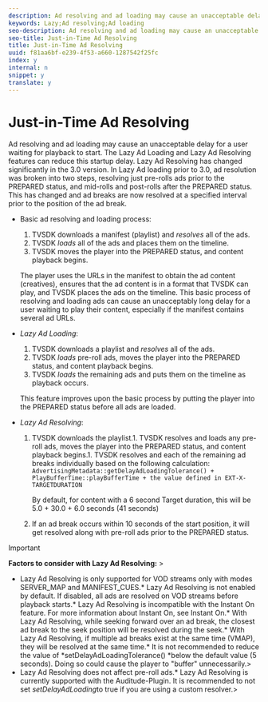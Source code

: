 ```yaml
---
description: Ad resolving and ad loading may cause an unacceptable delay for a user waiting for playback to start. The Lazy Ad Loading and Lazy Ad Resolving features can reduce this startup delay. Lazy Ad Resolving has changed significantly in the 3.0 version. In Lazy Ad loading prior to 3.0, ad resolution was broken into two steps, resolving just pre-rolls ads prior to the PREPARED status, and mid-rolls and post-rolls after the PREPARED status. This has changed and ad breaks are now resolved at a specified interval prior to the position of the ad break.
keywords: Lazy;Ad resolving;Ad loading
seo-description: Ad resolving and ad loading may cause an unacceptable delay for a user waiting for playback to start. The Lazy Ad Loading and Lazy Ad Resolving features can reduce this startup delay. Lazy Ad Resolving has changed significantly in the 3.0 version. In Lazy Ad loading prior to 3.0, ad resolution was broken into two steps, resolving just pre-rolls ads prior to the PREPARED status, and mid-rolls and post-rolls after the PREPARED status. This has changed and ad breaks are now resolved at a specified interval prior to the position of the ad break.
seo-title: Just-in-Time Ad Resolving
title: Just-in-Time Ad Resolving
uuid: f81aa6bf-e239-4f53-a660-1287542f25fc
index: y
internal: n
snippet: y
translate: y
---
```


# Just-in-Time Ad Resolving

Ad resolving and ad loading may cause an unacceptable delay for a user waiting for playback to start. The Lazy Ad Loading and Lazy Ad Resolving features can reduce this startup delay. Lazy Ad Resolving has changed significantly in the 3.0 version. In Lazy Ad loading prior to 3.0, ad resolution was broken into two steps, resolving just pre-rolls ads prior to the PREPARED status, and mid-rolls and post-rolls after the PREPARED status. This has changed and ad breaks are now resolved at a specified interval prior to the position of the ad break.


* Basic ad resolving and loading process: 
    1. TVSDK downloads a manifest (playlist) and *resolves* all of the ads.    
    1. TVSDK *loads* all of the ads and places them on the timeline.    
    1. TVSDK moves the player into the PREPARED status, and content playback begins.    
    
  The player uses the URLs in the manifest to obtain the ad content (creatives), ensures that the ad content is in a format that TVSDK can play, and TVSDK places the ads on the timeline. This basic process of resolving and loading ads can cause an unacceptably long delay for a user waiting to play their content, especially if the manifest contains several ad URLs. 

* *Lazy Ad Loading*: 
    1. TVSDK downloads a playlist and *resolves* all of the ads.    
    1. TVSDK *loads* pre-roll ads, moves the player into the PREPARED status, and content playback begins.    
    1. TVSDK *loads* the remaining ads and puts them on the timeline as playback occurs.    
    
    
  This feature improves upon the basic process by putting the player into the PREPARED status before all ads are loaded.
* *Lazy Ad Resolving*: 
    1. TVSDK downloads the playlist.1. TVSDK resolves and loads any pre-roll ads, moves the player into the PREPARED status, and content playback begins.1. TVSDK resolves and each of the remaining ad breaks individually based on the following calculation: `AdvertisingMetadata::getDelayAdLoadingTolerance() + PlayBufferTime::playBufferTime + the value defined in EXT-X-TARGETDURATION` 
    
       By default, for content with a 6 second Target duration, this will be 5.0 + 30.0 + 6.0 seconds (41 seconds) 
    
    1. If an ad break occurs within 10 seconds of the start position, it will get resolved along with pre-roll ads prior to the PREPARED status.    
    






>[!IMPORTANT]
>
>**Factors to consider with Lazy Ad Resolving:** >
>* Lazy Ad Resolving is only supported for VOD streams only with modes SERVER_MAP and MANIFEST_CUES.* Lazy Ad Resolving is not enabled by default. If disabled, all ads are resolved on VOD streams before playback starts.* Lazy Ad Resolving is incompatible with the Instant On feature. For more information about Instant On, see Instant On.* With Lazy Ad Resolving, while seeking forward over an ad break, the closest ad break to the seek position will be resolved during the seek.* With Lazy Ad Resolving, if multiple ad breaks exist at the same time (VMAP), they will be resolved at the same time.* It is not recommended to reduce the value of *setDelayAdLoadingTolerance() *below the default value (5 seconds). Doing so could cause the player to "buffer" unnecessarily.>
>* Lazy Ad Resolving does not affect pre-roll ads.* Lazy Ad Resolving is currently supported with the Auditude-Plugin. It is recommended to not set *setDelayAdLoading*to true if you are using a custom resolver.>
>
>


